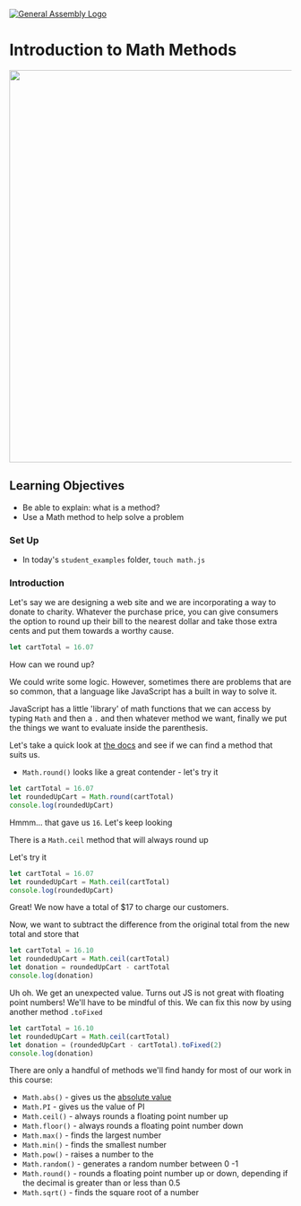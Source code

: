 [![General Assembly Logo](https://camo.githubusercontent.com/1a91b05b8f4d44b5bbfb83abac2b0996d8e26c92/687474703a2f2f692e696d6775722e636f6d2f6b6538555354712e706e67)](https://generalassemb.ly)

# Introduction to Math Methods

<img src="https://miro.medium.com/max/2560/1*CtnG2SDCgqPiQ567Q6MOBg.jpeg" width="700">

## Learning Objectives
- Be able to explain: what is a method?
- Use a Math method to help solve a problem


### Set Up

- In today's `student_examples` folder, `touch math.js`


### Introduction

Let's say we are designing a web site and we are incorporating a way to donate to charity. Whatever the purchase price, you can give consumers the option to round up their bill to the nearest dollar and take those extra cents and put them towards a worthy cause.

```js
let cartTotal = 16.07
```

How can we round up?

We could write some logic. However, sometimes there are problems that are so common, that a language like JavaScript has a built in way to solve it.

JavaScript has a little 'library' of math functions that we can access by typing `Math` and then a `.` and then whatever method we want, finally we put the things we want to evaluate inside the parenthesis.

Let's take a quick look at [the docs](https://developer.mozilla.org/en-US/docs/Web/JavaScript/Reference/Global_Objects/Math) and see if we can find a method that suits us.

- `Math.round()` looks like a great contender - let's try it

```js
let cartTotal = 16.07
let roundedUpCart = Math.round(cartTotal)
console.log(roundedUpCart)

```

Hmmm... that gave us `16`. Let's keep looking

There is a `Math.ceil` method that will always round up

Let's try it

```js
let cartTotal = 16.07
let roundedUpCart = Math.ceil(cartTotal)
console.log(roundedUpCart)

```




Great! We now have a total of $17 to charge our customers.

Now, we want to subtract the difference from the original total from the new total and store that

```js
let cartTotal = 16.10
let roundedUpCart = Math.ceil(cartTotal)
let donation = roundedUpCart - cartTotal
console.log(donation)

```

Uh oh. We get an unexpected value. Turns out JS is not great with floating point numbers! We'll have to be mindful of this. We can fix this now by using another method `.toFixed`

```js
let cartTotal = 16.10
let roundedUpCart = Math.ceil(cartTotal)
let donation = (roundedUpCart - cartTotal).toFixed(2)
console.log(donation)

```


There are only a handful of methods we'll find handy for most of our work in this course:

- `Math.abs()` - gives us the [absolute value](https://www.mathsisfun.com/numbers/absolute-value.html)
- `Math.PI` - gives us the value of PI
- `Math.ceil()` - always rounds a floating point number up
- `Math.floor()` - always rounds a floating point number down
- `Math.max()` - finds the largest number
- `Math.min()` - finds the smallest number
- `Math.pow()` - raises a number to the
- `Math.random()` - generates a random number between 0 -1
- `Math.round()` - rounds a floating point number up or down, depending if the decimal is greater than or less than 0.5
- `Math.sqrt()` - finds the square root of a number
